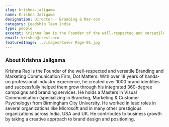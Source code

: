 ```yaml
---
slug: krishna-jaligama
name: Krishna Jaligama
designation: Director - Branding & Mar-com
category: Leadship Team India
type: people
excerpt: Krishna Rao is the Founder of the well-respected and versatile Branding and Marketing Communication Firm, Dot Matters.
email: krishna@crest.eco
featuredImage: ../images/Cover Page-01.jpg
---
```


### About Krishna Jaligama

Krishna Rao is the Founder of the well-respected and versatile Branding and Marketing Communication Firm, Dot Matters. With over 18 years of hands-on professional industry experience, he created over 1000 brand identities and successfully helped them grow through his integrated 360-degree campaigns and branding services. He holds a Masters in Visual Communication (specializing in Branding, Marketing & Customer Psychology) from Birmingham City University. He worked in lead roles in several organizations like Microsoft and in many other prestigious organizations across India, USA and UK. He contributes to business growth by taking a creative approach to brand design and positioning.
